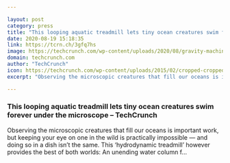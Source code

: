 ```yaml
---

layout: post
category: press
title: "This looping aquatic treadmill lets tiny ocean creatures swim forever under the microscope"
date: 2020-08-19 15:18:35
link: https://tcrn.ch/3gfq7hs
image: https://techcrunch.com/wp-content/uploads/2020/08/gravity-machine.jpg?w=711
domain: techcrunch.com
author: "TechCrunch"
icon: https://techcrunch.com/wp-content/uploads/2015/02/cropped-cropped-favicon-gradient.png?w=180
excerpt: "Observing the microscopic creatures that fill our oceans is important work, but keeping your eye on one in the wild is practically impossible — and doing so in a dish isn’t the same. This ‘hydrodynamic treadmill’ however provides the best of both worlds: An unending water column f…"

---
```


### This looping aquatic treadmill lets tiny ocean creatures swim forever under the microscope – TechCrunch

Observing the microscopic creatures that fill our oceans is important work, but keeping your eye on one in the wild is practically impossible — and doing so in a dish isn’t the same. This ‘hydrodynamic treadmill’ however provides the best of both worlds: An unending water column f…